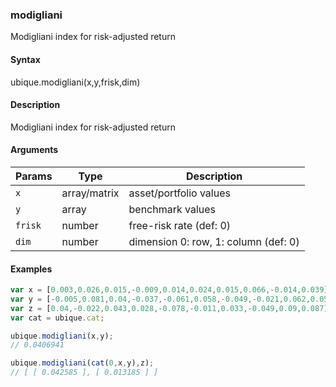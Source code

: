 ### modigliani

Modigliani index for risk-adjusted return


#### Syntax

ubique.modigliani(x,y,frisk,dim)


#### Description

Modigliani index for risk-adjusted return  



#### Arguments

|Params|Type|Description
|---------|----|-----------
|`x` | array/matrix | asset/portfolio values
|`y` | array | benchmark values
|`frisk` | number | free-risk rate (def: 0)
|`dim` | number | dimension 0: row, 1: column (def: 0)


#### Examples

```js
var x = [0.003,0.026,0.015,-0.009,0.014,0.024,0.015,0.066,-0.014,0.039];
var y = [-0.005,0.081,0.04,-0.037,-0.061,0.058,-0.049,-0.021,0.062,0.058];
var z = [0.04,-0.022,0.043,0.028,-0.078,-0.011,0.033,-0.049,0.09,0.087];
var cat = ubique.cat;

ubique.modigliani(x,y);
// 0.0406941

ubique.modigliani(cat(0,x,y),z);
// [ [ 0.042585 ], [ 0.013185 ] ]
```

